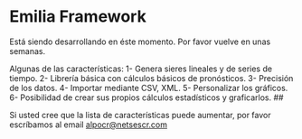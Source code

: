Emilia Framework
======

Está siendo desarrollando en éste momento. Por favor vuelve en unas semanas.

Algunas de las características:
1- Genera sieres lineales y de series de tiempo.
2- Librería básica con cálculos básicos de pronósticos.
3- Precisión de los datos.
4- Importar mediante CSV, XML.
5- Personalizar los gráficos.
6- Posibilidad de crear sus propios cálculos estadísticos y graficarlos. ##


Si usted cree que la lista de características puede aumentar, por favor
escríbamos al email alpocr@netsescr.com